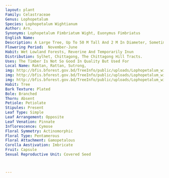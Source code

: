```yaml
---
layout: plant
Family: Celastraceae
Genus: Lophopetalum
Species: Lophopetalum Wightianum
Author: Arn.
Synonyms: Lophopetalum Fimbriatum Wight, Euonymus Fimbriatus
English Name: 
Description: A Large Tree, Up To 50 M Tall And 2 M In Diameter, Sometimes Buttressed, Branchlets Terete, Sometimes Slightly 4-angular. Leaves Elliptic To Elliptic-oblong, Sometimes Ovate To Ovate-oblong, 10-25 Ã— 5-10 Cm, Subcoriaceous, Base Subpeltate, Obtuse, Rounded Or Cuneate, Apex Acuminate, Acute Or Apiculate, Nerves 6-12 Pairs, Petioles Terete, Rarely Sulcate, 1.5-2.5 Cm Long. Inflorescence Terminal Or Axillary Panicles, Up To 15 Cm Long, Branching Near The Base, Branchlets Stout, Obliquely Spreading, Peduncles Obscure Or Up To 5 Cm Long, Pedicels 5-10 Mm Long. Flowers 10-12 Mm In Diameter, Yellow. Calyx 5-lobed, As Large As The Disk, Lobes Triangular, Acute, Shortly Ciliate. Petals Broadly Ovate Or Suborbicular, 4-5 Ã— 4-5 Mm, Margin Undulating, Inner Surface Covered With Lamellate, Cristate Or Fimbriate Appendages. Disk Cupular, Concave, Red In Bud, Flat Or Dish-shaped At Anthesis, 5 Mm In Diameter, 5-lobed, Epipetalous. Stamens Inserted Near The Ovary, Filaments 2.5 Mm Long, Anthers Oblong Or Ovoid, Apiculate, 1.5 Mm Long. Pistil Red, Ovary Triangular, Narrowed Upward Into The Style, Ovules 12-18 Per Cell. Fruits Capsular, Large, Oblong, 10-15 Cm Long, Deeply 3-angled. Seeds Few, Flat, Broadly Winged, 6.5 Ã— 1.5 Cm (including Wings).
Flowering Period:  November-June
Habit: Wet Lowland Forests, Reverine And Temporarily Inun
Distribution: Sylhet, Chittagong, The Chittagong Hill Tracts.
Uses: The Timber Is Not So Good In Quality But Used For 
Local Name: Raktan, Rattan, Sutrong, 
img: http://bfis.bforest.gov.bd/TreeInfo/public/uploads/Lophopetalum_wightianum.jpg
img: http://bfis.bforest.gov.bd/TreeInfo/public/uploads/Lophopetalum_wightianum1.jpg
img: http://bfis.bforest.gov.bd/TreeInfo/public/uploads/Lophopetalum_wightianum2.jpg
Habit: Tree
Bark Texture: Plated
Bole: Branched
Thorn: Absent
Petiole: Petiolate
Stipules: Present
Leaf Type: Simple
Leaf Arrangement: Opposite
Leaf Venation: Pinnate
Inflorescence: Cymose
Floral Symmetry: Actinomorphic
Floral Type: Pentamerous
Floral Attachment: Gamopetalous
Corolla Aestivation: Imbricate
Fruit: Capsule
Sexual Reproductive Unit: Covered Seed



---
```



